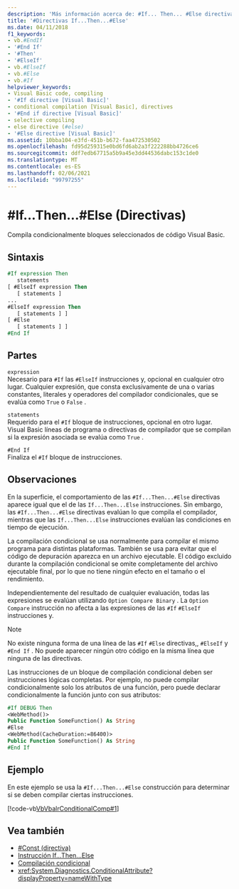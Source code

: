 ```yaml
---
description: 'Más información acerca de: #If... Then... #Else directivas'
title: '#Directivas If...Then...#Else'
ms.date: 04/11/2018
f1_keywords:
- vb.#EndIf
- '#End If'
- '#Then'
- '#ElseIf'
- vb.#ElseIf
- vb.#Else
- vb.#If
helpviewer_keywords:
- Visual Basic code, compiling
- '#If directive [Visual Basic]'
- conditional compilation [Visual Basic], directives
- '#End if directive [Visual Basic]'
- selective compiling
- else directive (#else)
- '#Else directive [Visual Basic]'
ms.assetid: 10bba104-e3fd-451b-b672-faa472530502
ms.openlocfilehash: fd95d259315e0bd6fd6ab2a3f222288bb4726ce6
ms.sourcegitcommit: ddf7edb67715a5b9a45e3dd44536dabc153c1de0
ms.translationtype: MT
ms.contentlocale: es-ES
ms.lasthandoff: 02/06/2021
ms.locfileid: "99797255"
---
```

# <a name="ifthenelse-directives"></a>#If...Then...#Else (Directivas)

Compila condicionalmente bloques seleccionados de código Visual Basic.

## <a name="syntax"></a>Sintaxis

```vb
#If expression Then
   statements
[ #ElseIf expression Then
   [ statements ]
...
#ElseIf expression Then
   [ statements ] ]
[ #Else
   [ statements ] ]
#End If
```

## <a name="parts"></a>Partes

`expression`  
Necesario para `#If` las `#ElseIf` instrucciones y, opcional en cualquier otro lugar. Cualquier expresión, que consta exclusivamente de una o varias constantes, literales y operadores del compilador condicionales, que se evalúa como `True` o `False` .

`statements`  
Requerido para el `#If` bloque de instrucciones, opcional en otro lugar. Visual Basic líneas de programa o directivas de compilador que se compilan si la expresión asociada se evalúa como `True` .

`#End If`  
Finaliza el `#If` bloque de instrucciones.

## <a name="remarks"></a>Observaciones

En la superficie, el comportamiento de las `#If...Then...#Else` directivas aparece igual que el de las `If...Then...Else` instrucciones. Sin embargo, las `#If...Then...#Else` directivas evalúan lo que compila el compilador, mientras que las `If...Then...Else` instrucciones evalúan las condiciones en tiempo de ejecución.

La compilación condicional se usa normalmente para compilar el mismo programa para distintas plataformas. También se usa para evitar que el código de depuración aparezca en un archivo ejecutable. El código excluido durante la compilación condicional se omite completamente del archivo ejecutable final, por lo que no tiene ningún efecto en el tamaño o el rendimiento.

Independientemente del resultado de cualquier evaluación, todas las expresiones se evalúan utilizando `Option Compare Binary` . La `Option Compare` instrucción no afecta a las expresiones de las `#If` `#ElseIf` instrucciones y.

> [!NOTE]
> No existe ninguna forma de una línea de las `#If` `#Else` directivas,, `#ElseIf` y `#End If` . No puede aparecer ningún otro código en la misma línea que ninguna de las directivas.

Las instrucciones de un bloque de compilación condicional deben ser instrucciones lógicas completas. Por ejemplo, no puede compilar condicionalmente solo los atributos de una función, pero puede declarar condicionalmente la función junto con sus atributos:

```vb
#If DEBUG Then
<WebMethod()>
Public Function SomeFunction() As String
#Else
<WebMethod(CacheDuration:=86400)>
Public Function SomeFunction() As String
#End If
```

## <a name="example"></a>Ejemplo

En este ejemplo se usa la `#If...Then...#Else` construcción para determinar si se deben compilar ciertas instrucciones.

[!code-vb[VbVbalrConditionalComp#1](~/samples/snippets/visualbasic/VS_Snippets_VBCSharp/VbVbalrConditionalComp/VB/Class1.vb#1)]

## <a name="see-also"></a>Vea también

- [#Const (directiva)](const-directive.md)
- [Instrucción If...Then...Else](../statements/if-then-else-statement.md)
- [Compilación condicional](../../programming-guide/program-structure/conditional-compilation.md)
- <xref:System.Diagnostics.ConditionalAttribute?displayProperty=nameWithType>
